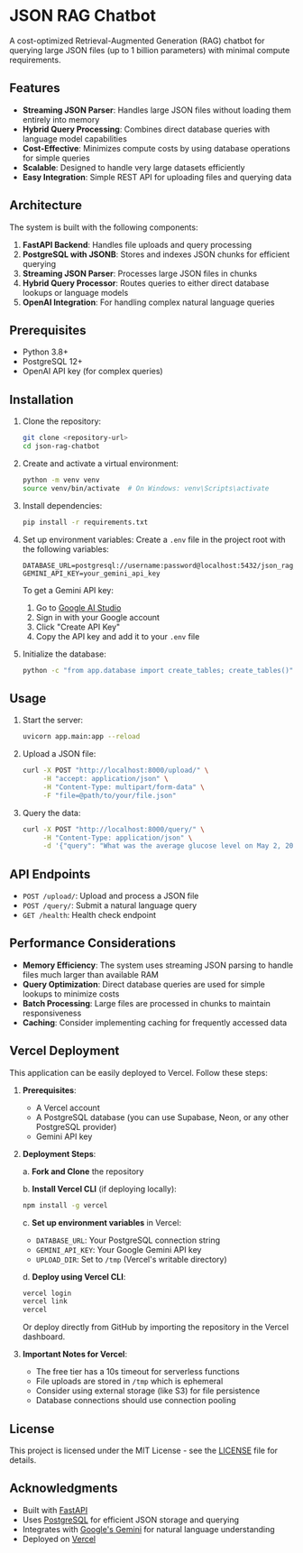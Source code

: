 # JSON RAG Chatbot

A cost-optimized Retrieval-Augmented Generation (RAG) chatbot for querying large JSON files (up to 1 billion parameters) with minimal compute requirements.

## Features

- **Streaming JSON Parser**: Handles large JSON files without loading them entirely into memory
- **Hybrid Query Processing**: Combines direct database queries with language model capabilities
- **Cost-Effective**: Minimizes compute costs by using database operations for simple queries
- **Scalable**: Designed to handle very large datasets efficiently
- **Easy Integration**: Simple REST API for uploading files and querying data

## Architecture

The system is built with the following components:

1. **FastAPI Backend**: Handles file uploads and query processing
2. **PostgreSQL with JSONB**: Stores and indexes JSON chunks for efficient querying
3. **Streaming JSON Parser**: Processes large JSON files in chunks
4. **Hybrid Query Processor**: Routes queries to either direct database lookups or language models
5. **OpenAI Integration**: For handling complex natural language queries

## Prerequisites

- Python 3.8+
- PostgreSQL 12+
- OpenAI API key (for complex queries)

## Installation

1. Clone the repository:
   ```bash
   git clone <repository-url>
   cd json-rag-chatbot
   ```

2. Create and activate a virtual environment:
   ```bash
   python -m venv venv
   source venv/bin/activate  # On Windows: venv\Scripts\activate
   ```

3. Install dependencies:
   ```bash
   pip install -r requirements.txt
   ```

4. Set up environment variables:
   Create a `.env` file in the project root with the following variables:
   ```
   DATABASE_URL=postgresql://username:password@localhost:5432/json_rag_db
   GEMINI_API_KEY=your_gemini_api_key
   ```
   
   To get a Gemini API key:
   1. Go to [Google AI Studio](https://makersuite.google.com/app/apikey)
   2. Sign in with your Google account
   3. Click "Create API Key"
   4. Copy the API key and add it to your `.env` file

5. Initialize the database:
   ```bash
   python -c "from app.database import create_tables; create_tables()"
   ```

## Usage

1. Start the server:
   ```bash
   uvicorn app.main:app --reload
   ```

2. Upload a JSON file:
   ```bash
   curl -X POST "http://localhost:8000/upload/" \
        -H "accept: application/json" \
        -H "Content-Type: multipart/form-data" \
        -F "file=@path/to/your/file.json"
   ```

3. Query the data:
   ```bash
   curl -X POST "http://localhost:8000/query/" \
        -H "Content-Type: application/json" \
        -d '{"query": "What was the average glucose level on May 2, 2025?"}'
   ```

## API Endpoints

- `POST /upload/`: Upload and process a JSON file
- `POST /query/`: Submit a natural language query
- `GET /health`: Health check endpoint

## Performance Considerations

- **Memory Efficiency**: The system uses streaming JSON parsing to handle files much larger than available RAM
- **Query Optimization**: Direct database queries are used for simple lookups to minimize costs
- **Batch Processing**: Large files are processed in chunks to maintain responsiveness
- **Caching**: Consider implementing caching for frequently accessed data

## Vercel Deployment

This application can be easily deployed to Vercel. Follow these steps:

1. **Prerequisites**:
   - A Vercel account
   - A PostgreSQL database (you can use Supabase, Neon, or any other PostgreSQL provider)
   - Gemini API key

2. **Deployment Steps**:

   a. **Fork and Clone** the repository
   
   b. **Install Vercel CLI** (if deploying locally):
      ```bash
      npm install -g vercel
      ```
   
   c. **Set up environment variables** in Vercel:
      - `DATABASE_URL`: Your PostgreSQL connection string
      - `GEMINI_API_KEY`: Your Google Gemini API key
      - `UPLOAD_DIR`: Set to `/tmp` (Vercel's writable directory)
   
   d. **Deploy using Vercel CLI**:
      ```bash
      vercel login
      vercel link
      vercel
      ```
   
   Or deploy directly from GitHub by importing the repository in the Vercel dashboard.

3. **Important Notes for Vercel**:
   - The free tier has a 10s timeout for serverless functions
   - File uploads are stored in `/tmp` which is ephemeral
   - Consider using external storage (like S3) for file persistence
   - Database connections should use connection pooling

## License

This project is licensed under the MIT License - see the [LICENSE](LICENSE) file for details.

## Acknowledgments

- Built with [FastAPI](https://fastapi.tiangolo.com/)
- Uses [PostgreSQL](https://www.postgresql.org/) for efficient JSON storage and querying
- Integrates with [Google's Gemini](https://ai.google.dev/) for natural language understanding
- Deployed on [Vercel](https://vercel.com/)
